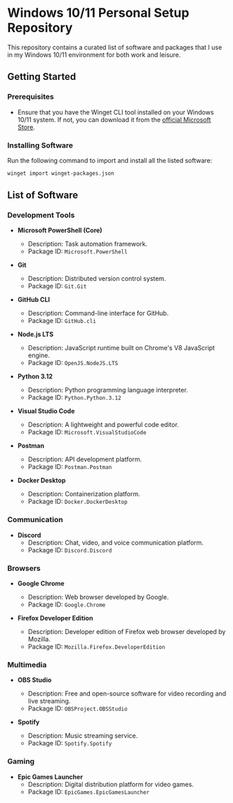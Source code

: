 # Windows 10/11 Personal Setup Repository

This repository contains a curated list of software and packages that I use in my Windows 10/11 environment for both work and leisure. 

## Getting Started

### Prerequisites

- Ensure that you have the Winget CLI tool installed on your Windows 10/11 system. If not, you can download it from the [official Microsoft Store](https://aka.ms/winget-cli).
  
### Installing Software

Run the following command to import and install all the listed software:

```bash
winget import winget-packages.json
```

## List of Software

### Development Tools

- **Microsoft PowerShell (Core)**
  - Description: Task automation framework.
  - Package ID: `Microsoft.PowerShell`

- **Git**
  - Description: Distributed version control system.
  - Package ID: `Git.Git`

- **GitHub CLI**
  - Description: Command-line interface for GitHub.
  - Package ID: `GitHub.cli`

- **Node.js LTS**
  - Description: JavaScript runtime built on Chrome's V8 JavaScript engine.
  - Package ID: `OpenJS.NodeJS.LTS`

- **Python 3.12**
  - Description: Python programming language interpreter.
  - Package ID: `Python.Python.3.12`

- **Visual Studio Code**
  - Description: A lightweight and powerful code editor.
  - Package ID: `Microsoft.VisualStudioCode`

- **Postman**
  - Description: API development platform.
  - Package ID: `Postman.Postman`

- **Docker Desktop**
  - Description: Containerization platform.
  - Package ID: `Docker.DockerDesktop`

### Communication

- **Discord**
  - Description: Chat, video, and voice communication platform.
  - Package ID: `Discord.Discord`

### Browsers

- **Google Chrome**
  - Description: Web browser developed by Google.
  - Package ID: `Google.Chrome`
 
- **Firefox Developer Edition**
  - Description: Developer edition of Firefox web browser developed by Mozilla.
  - Package ID: `Mozilla.Firefox.DeveloperEdition`

### Multimedia

- **OBS Studio**
  - Description: Free and open-source software for video recording and live streaming.
  - Package ID: `OBSProject.OBSStudio`

- **Spotify**
  - Description: Music streaming service.
  - Package ID: `Spotify.Spotify`

### Gaming

- **Epic Games Launcher**
  - Description: Digital distribution platform for video games.
  - Package ID: `EpicGames.EpicGamesLauncher`

